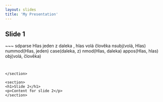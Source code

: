 ```yaml
---
layout: slides
title: 'My Presentation'
---
```


<section>
  <h1>Slide 1</h1>  
  ~~~ sdparse
  Hlas jeden z daleka , hlas volá člověka
  nsubj(volá, Hlas)
  nummod(Hlas, jeden)
  case(daleka, z)
  nmod(Hlas, daleka)
  appos(Hlas, hlas)
  obj(volá, člověka)

  ~~~


</section>

<section>
  <h1>Slide 2</h1>
  <p>Content for slide 2</p>
</section>
